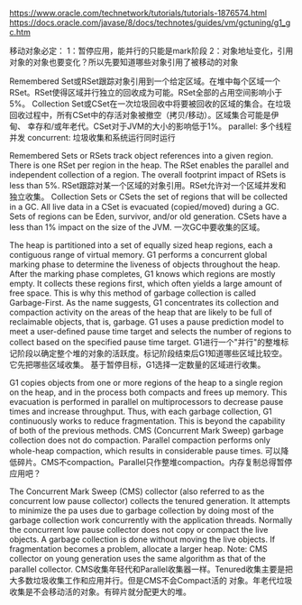 https://www.oracle.com/technetwork/tutorials/tutorials-1876574.html
https://docs.oracle.com/javase/8/docs/technotes/guides/vm/gctuning/g1_gc.htm

移动对象必定：
1：暂停应用，能并行的只能是mark阶段
2：对象地址变化，引用对象的对象也要变化？所以先要知道哪些对象引用了被移动的对象

Remembered Set或RSet跟踪对象引用到一个给定区域。在堆中每个区域一个RSet。RSet使得区域并行独立的回收成为可能。RSet全部的占用空间影响小于5%。
Collection Set或CSet在一次垃圾回收中将要被回收的区域的集合。在垃圾回收过程中，所有CSet中的存活对象被撤空（拷贝/移动）。区域集合可能是伊甸、
幸存和/或年老代。CSet对于JVM的大小的影响低于1%。
parallel: 多个线程并发
concurrent: 垃圾收集和系统运行同时运行

Remembered Sets or RSets track object references into a given region. There is one RSet per region 
in the heap. The RSet enables the parallel and independent collection of a region. The overall 
footprint impact of RSets is less than 5%.
RSet跟踪对某一个区域的对象引用。RSet允许对一个区域并发和独立收集。
Collection Sets or CSets the set of regions that will be collected in a GC. All live data in a 
CSet is evacuated (copied/moved) during a GC. Sets of regions can be Eden, survivor, and/or old 
generation. CSets have a less than 1% impact on the size of the JVM.
一次GC中要收集的区域。

The heap is partitioned into a set of equally sized heap regions, each a contiguous range of virtual memory.
G1 performs a concurrent global marking phase to determine the liveness of objects throughout the heap. 
After the marking phase completes, G1 knows which regions are mostly empty. It collects these regions first, 
which often yields a large amount of free space. This is why this method of garbage collection is called 
Garbage-First. As the name suggests, G1 concentrates its collection and compaction activity on the areas 
of the heap that are likely to be full of reclaimable objects, that is, garbage. G1 uses a pause prediction 
model to meet a user-defined pause time target and selects the number of regions to collect based on the 
specified pause time target.
G1进行一个"并行"的整堆标记阶段以确定整个堆的对象的活跃度。标记阶段结束后G1知道哪些区域比较空。它先把哪些区域收集。
基于暂停目标，G1选择一定数量的区域进行收集。


G1 copies objects from one or more regions of the heap to a single region on the heap, and in the process 
both compacts and frees up memory. This evacuation is performed in parallel on multiprocessors to decrease 
pause times and increase throughput. Thus, with each garbage collection, G1 continuously works to reduce 
fragmentation. This is beyond the capability of both of the previous methods. CMS (Concurrent Mark Sweep) 
garbage collection does not do compaction. Parallel compaction performs only whole-heap compaction, which 
results in considerable pause times.
可以降低碎片。CMS不compaction。Parallel只作整堆compaction。内存复制总得暂停应用吧？


The Concurrent Mark Sweep (CMS) collector (also referred to as the concurrent low pause collector) 
collects the tenured generation. It attempts to minimize the pa uses due to garbage collection by 
doing most of the garbage collection work concurrently with the application threads. Normally the 
concurrent low pause collector does not copy or compact the live objects. A garbage collection is 
done without moving the live objects. If fragmentation becomes a problem, allocate a larger heap.
Note: CMS collector on young generation uses the same algorithm as that of the parallel collector.
CMS收集年轻代和Parallel收集器一样。Tenured收集主要是把大多数垃圾收集工作和应用并行。但是CMS不会Compact活的
对象。年老代垃圾收集是不会移动活的对象。有碎片就分配更大的堆。

